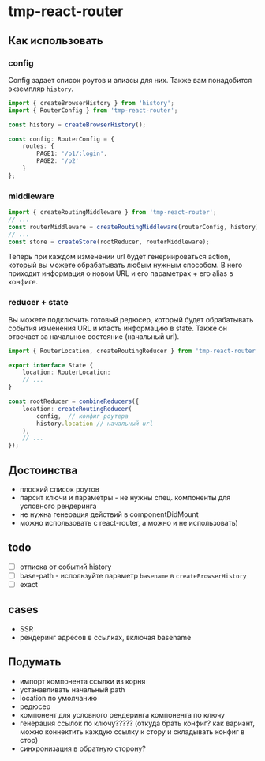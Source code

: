 # tmp-react-router

## Как использовать

### config

Config задает список роутов и алиасы для них. Также вам понадобится экземпляр `history`.

```ts
import { createBrowserHistory } from 'history';
import { RouterConfig } from 'tmp-react-router';

const history = createBrowserHistory();

const config: RouterConfig = {
    routes: {
        PAGE1: '/p1/:login',
        PAGE2: '/p2'
    }
};
```

### middleware

```ts
import { createRoutingMiddleware } from 'tmp-react-router';
// ...
const routerMiddleware = createRoutingMiddleware(routerConfig, history);
// ...
const store = createStore(rootReducer, routerMiddleware);
```

Теперь при каждом изменении url будет генериироваться action, который вы можете обрабатывать любым нужным способом. В него приходит информация о новом URL и его параметрах + его alias в конфиге.

### reducer + state

Вы можете подключить готовый редюсер, который будет обрабатывать события изменения URL и класть информацию в state. Также он отвечает за начальное состояние (начальный url).

```ts
import { RouterLocation, createRoutingReducer } from 'tmp-react-router';

export interface State {
    location: RouterLocation;
    // ...
}

const rootReducer = combineReducers({
    location: createRoutingReducer(
        config,  // конфиг роутера
        history.location // начальный url
    ),
    // ...
});
```

## Достоинства

- плоский список роутов
- парсит ключи и параметры - не нужны спец. компоненты для условного рендеринга
- не нужна генерация действий в componentDidMount
- можно использовать с react-router, а можно и не использовать)

## todo

- [ ] отписка от событий history
- [ ] base-path - используйте параметр `basename` в `createBrowserHistory`
- [ ] exact

## cases

- SSR
- рендеринг адресов в ссылках, включая basename

## Подумать

- импорт компонента ссылки из корня
- устанавливать начальный path
- location по умолчанию
- редюсер
- компонент для условного рендеринга компонента по ключу
- генерация ссылок по ключу????? (откуда брать конфиг? как вариант, можно коннектить каждую ссылку к стору и складывать конфиг в стор)
- синхронизация в обратную сторону?
